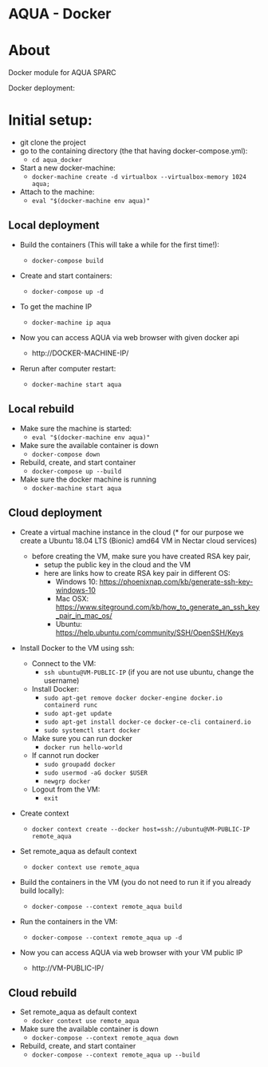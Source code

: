 # AQUA - Docker
# About
Docker module for AQUA SPARC

Docker deployment:
# Initial setup:
  - git clone the project
  - go to the containing directory (the that having docker-compose.yml):
    - `cd aqua_docker`
  - Start a new docker-machine:
    - `docker-machine create -d virtualbox --virtualbox-memory 1024 aqua;`
  - Attach to the machine:
    - `eval "$(docker-machine env aqua)"`

## Local deployment
  - Build the containers (This will take a while for the first time!):
    -  `docker-compose build`
  - Create and start containers:
    - `docker-compose up -d`
  - To get the machine IP
    - `docker-machine ip aqua`
  - Now you can access AQUA via web browser with given docker api
    - http://DOCKER-MACHINE-IP/

  - Rerun after computer restart:
    - `docker-machine start aqua`

## Local rebuild
  - Make sure the machine is started:
    - `eval "$(docker-machine env aqua)"`
  - Make sure the available container is down
    - `docker-compose down`
  - Rebuild, create, and start container
    - `docker-compose up --build`
  - Make sure the docker machine is running
    - `docker-machine start aqua`

## Cloud deployment
  - Create a virtual machine instance in the cloud
    (* for our purpose we create a Ubuntu 18.04 LTS (Bionic) amd64 VM in Nectar cloud services)
    - before creating the VM, make sure you have created RSA key pair,
      - setup the public key in the cloud and the VM
      - here are links how to create RSA key pair in different OS:
        - Windows 10: https://phoenixnap.com/kb/generate-ssh-key-windows-10
        - Mac OSX: https://www.siteground.com/kb/how_to_generate_an_ssh_key_pair_in_mac_os/
        - Ubuntu: https://help.ubuntu.com/community/SSH/OpenSSH/Keys
  - Install Docker to the VM using ssh:
    - Connect to the VM:
      - `ssh ubuntu@VM-PUBLIC-IP` (if you are not use ubuntu, change the username)
    - Install Docker:
      - `sudo apt-get remove docker docker-engine docker.io containerd runc`
      - `sudo apt-get update`
      - `sudo apt-get install docker-ce docker-ce-cli containerd.io`
      - `sudo systemctl start docker`
    - Make sure you can run docker
      - `docker run hello-world`
    - If cannot run docker
      - `sudo groupadd docker`
      - `sudo usermod -aG docker $USER`
      - `newgrp docker`
    - Logout from the VM:
      - `exit`

  - Create context
    - `docker context create --docker host=ssh://ubuntu@VM-PUBLIC-IP remote_aqua`
  - Set remote_aqua as default context
    - `docker context use remote_aqua`
  - Build the containers in the VM (you do not need to run it if you already build locally):
    - `docker-compose --context remote_aqua build`
  - Run the containers in the VM:
    - `docker-compose --context remote_aqua up -d`
  - Now you can access AQUA via web browser with your VM public IP
    - http://VM-PUBLIC-IP/

## Cloud rebuild
  - Set remote_aqua as default context
    - `docker context use remote_aqua`
  - Make sure the available container is down
    - `docker-compose --context remote_aqua down`
  - Rebuild, create, and start container
    - `docker-compose --context remote_aqua up --build`

[//]: #URLs
   [sanic]: <https://github.com/channelcat/sanic>
   [nginx]: <https://www.nginx.com/resources/wiki/>
